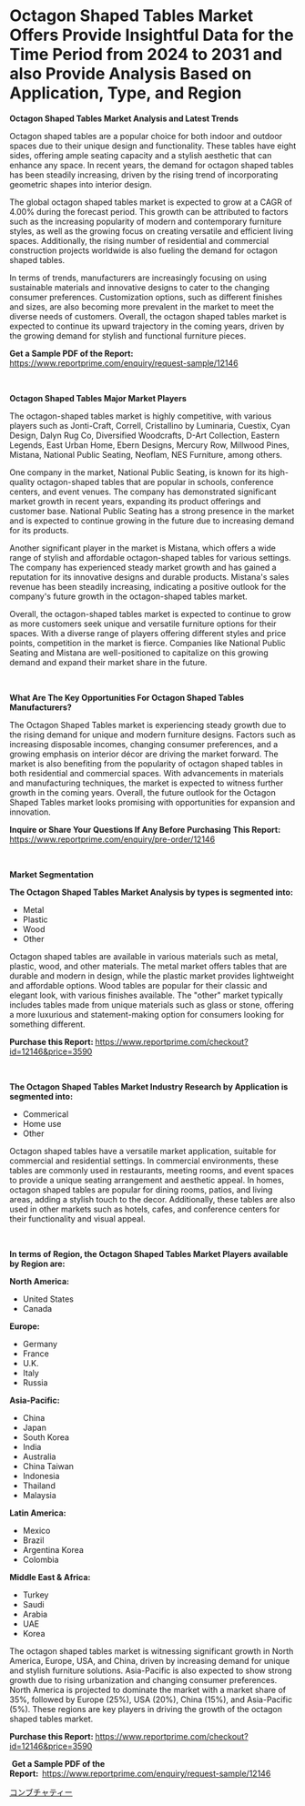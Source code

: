 <p><h1>Octagon Shaped Tables Market Offers Provide Insightful Data for the Time Period from 2024 to 2031 and also Provide Analysis Based on Application, Type, and Region</h1></p><p><strong>Octagon Shaped Tables Market Analysis and Latest Trends</strong></p>
<p><p>Octagon shaped tables are a popular choice for both indoor and outdoor spaces due to their unique design and functionality. These tables have eight sides, offering ample seating capacity and a stylish aesthetic that can enhance any space. In recent years, the demand for octagon shaped tables has been steadily increasing, driven by the rising trend of incorporating geometric shapes into interior design.</p><p>The global octagon shaped tables market is expected to grow at a CAGR of 4.00% during the forecast period. This growth can be attributed to factors such as the increasing popularity of modern and contemporary furniture styles, as well as the growing focus on creating versatile and efficient living spaces. Additionally, the rising number of residential and commercial construction projects worldwide is also fueling the demand for octagon shaped tables.</p><p>In terms of trends, manufacturers are increasingly focusing on using sustainable materials and innovative designs to cater to the changing consumer preferences. Customization options, such as different finishes and sizes, are also becoming more prevalent in the market to meet the diverse needs of customers. Overall, the octagon shaped tables market is expected to continue its upward trajectory in the coming years, driven by the growing demand for stylish and functional furniture pieces.</p></p>
<p><strong>Get a Sample PDF of the Report:&nbsp;</strong> <a href="https://www.reportprime.com/enquiry/request-sample/12146">https://www.reportprime.com/enquiry/request-sample/12146</a></p>
<p>&nbsp;</p>
<p><strong>Octagon Shaped Tables Major Market Players</strong></p>
<p><p>The octagon-shaped tables market is highly competitive, with various players such as Jonti-Craft, Correll, Cristallino by Luminaria, Cuestix, Cyan Design, Dalyn Rug Co, Diversified Woodcrafts, D-Art Collection, Eastern Legends, East Urban Home, Ebern Designs, Mercury Row, Millwood Pines, Mistana, National Public Seating, Neoflam, NES Furniture, among others.</p><p>One company in the market, National Public Seating, is known for its high-quality octagon-shaped tables that are popular in schools, conference centers, and event venues. The company has demonstrated significant market growth in recent years, expanding its product offerings and customer base. National Public Seating has a strong presence in the market and is expected to continue growing in the future due to increasing demand for its products.</p><p>Another significant player in the market is Mistana, which offers a wide range of stylish and affordable octagon-shaped tables for various settings. The company has experienced steady market growth and has gained a reputation for its innovative designs and durable products. Mistana's sales revenue has been steadily increasing, indicating a positive outlook for the company's future growth in the octagon-shaped tables market.</p><p>Overall, the octagon-shaped tables market is expected to continue to grow as more customers seek unique and versatile furniture options for their spaces. With a diverse range of players offering different styles and price points, competition in the market is fierce. Companies like National Public Seating and Mistana are well-positioned to capitalize on this growing demand and expand their market share in the future.</p></p>
<p>&nbsp;</p>
<p><strong>What Are The Key Opportunities For Octagon Shaped Tables Manufacturers?</strong></p>
<p><p>The Octagon Shaped Tables market is experiencing steady growth due to the rising demand for unique and modern furniture designs. Factors such as increasing disposable incomes, changing consumer preferences, and a growing emphasis on interior décor are driving the market forward. The market is also benefiting from the popularity of octagon shaped tables in both residential and commercial spaces. With advancements in materials and manufacturing techniques, the market is expected to witness further growth in the coming years. Overall, the future outlook for the Octagon Shaped Tables market looks promising with opportunities for expansion and innovation.</p></p>
<p><strong>Inquire or Share Your Questions If Any Before Purchasing This Report:</strong> <a href="https://www.reportprime.com/enquiry/pre-order/12146">https://www.reportprime.com/enquiry/pre-order/12146</a></p>
<p>&nbsp;</p>
<p><strong>Market Segmentation</strong></p>
<p><strong>The Octagon Shaped Tables Market Analysis by types is segmented into:</strong></p>
<p><ul><li>Metal</li><li>Plastic</li><li>Wood</li><li>Other</li></ul></p>
<p><p>Octagon shaped tables are available in various materials such as metal, plastic, wood, and other materials. The metal market offers tables that are durable and modern in design, while the plastic market provides lightweight and affordable options. Wood tables are popular for their classic and elegant look, with various finishes available. The "other" market typically includes tables made from unique materials such as glass or stone, offering a more luxurious and statement-making option for consumers looking for something different.</p></p>
<p><strong>Purchase this Report:&nbsp;</strong><a href="https://www.reportprime.com/checkout?id=12146&price=3590">https://www.reportprime.com/checkout?id=12146&price=3590</a></p>
<p>&nbsp;</p>
<p><strong>The Octagon Shaped Tables Market Industry Research by Application is segmented into:</strong></p>
<p><ul><li>Commerical</li><li>Home use</li><li>Other</li></ul></p>
<p><p>Octagon shaped tables have a versatile market application, suitable for commercial and residential settings. In commercial environments, these tables are commonly used in restaurants, meeting rooms, and event spaces to provide a unique seating arrangement and aesthetic appeal. In homes, octagon shaped tables are popular for dining rooms, patios, and living areas, adding a stylish touch to the decor. Additionally, these tables are also used in other markets such as hotels, cafes, and conference centers for their functionality and visual appeal.</p></p>
<p>&nbsp;</p>
<p><strong>In terms of Region, the Octagon Shaped Tables Market Players available by Region are:</strong></p>
<p>
    <p> <strong> North America: </strong>
        <ul>
            <li>United States</li>
            <li>Canada</li>
        </ul>
        </p> 
    <p> <strong> Europe: </strong>
        <ul>
            <li>Germany</li>
            <li>France</li>
            <li>U.K.</li>
            <li>Italy</li>
            <li>Russia</li>
        </ul>
        </p> 
    <p> <strong> Asia-Pacific: </strong>
        <ul>
            <li>China</li>
            <li>Japan</li>
            <li>South Korea</li>
            <li>India</li>
            <li>Australia</li>
            <li>China Taiwan</li>
            <li>Indonesia</li>
            <li>Thailand</li>
            <li>Malaysia</li>
        </ul>
        </p> 
    <p> <strong> Latin America: </strong>
        <ul>
            <li>Mexico</li>
            <li>Brazil</li>
            <li>Argentina Korea</li>
            <li>Colombia</li>
        </ul>
        </p> 
    <p> <strong> Middle East & Africa: </strong>
        <ul>
            <li>Turkey</li>
            <li>Saudi</li>
            <li>Arabia</li>
            <li>UAE</li>
            <li>Korea</li>
        </ul>
    </p>
    </p>
<p><p>The octagon shaped tables market is witnessing significant growth in North America, Europe, USA, and China, driven by increasing demand for unique and stylish furniture solutions. Asia-Pacific is also expected to show strong growth due to rising urbanization and changing consumer preferences. North America is projected to dominate the market with a market share of 35%, followed by Europe (25%), USA (20%), China (15%), and Asia-Pacific (5%). These regions are key players in driving the growth of the octagon shaped tables market.</p></p>
<p><strong>Purchase this Report: </strong><a href="https://www.reportprime.com/checkout?id=12146&price=3590">https://www.reportprime.com/checkout?id=12146&price=3590</a></p>
<p>&nbsp;<strong>Get a Sample PDF of the Report:&nbsp;&nbsp;</strong><a href="https://www.reportprime.com/enquiry/request-sample/12146">https://www.reportprime.com/enquiry/request-sample/12146</a></p>
<p><strong></strong></p>
<p><p><a href="https://github.com/mohamedbakry57/Market-Research-Report-List-3/blob/main/72200642666.md">コンブチャティー</a></p></p>